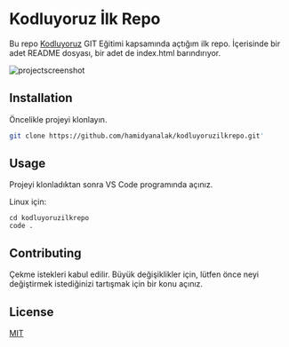 # Kodluyoruz İlk Repo
Bu repo [Kodluyoruz](https://kodluyoruz.org/) GIT Eğitimi kapsamında açtığım ilk repo. İçerisinde bir adet README dosyası, bir adet de index.html barındırıyor.

![projectscreenshot](figures/ss.png)

## Installation

Öncelikle projeyi klonlayın.

```bash
git clone https://github.com/hamidyanalak/kodluyoruzilkrepo.git'
```


## Usage

Projeyi klonladıktan sonra VS Code programında açınız.

Linux için:

```linux
cd kodluyoruzilkrepo
code .
```

## Contributing

Çekme istekleri kabul edilir. Büyük değişiklikler için, lütfen önce neyi değiştirmek istediğinizi tartışmak için bir konu açınız.

## License

[MIT](https://choosealicense.com/licenses/mit/)
